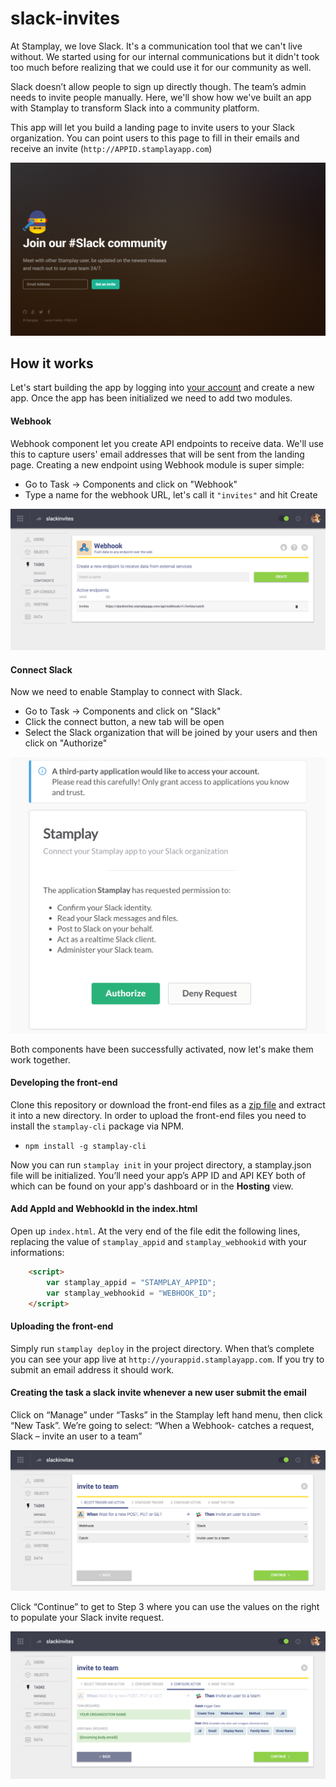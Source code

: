 # slack-invites
At Stamplay, we love Slack. It's a communication tool that we can't live without. We started using for our internal communications but it didn't took too much before realizing that we could use it for our community as well.

Slack doesn’t allow people to sign up directly though. The team’s admin needs to invite people manually. Here, we'll show how we've built an app with Stamplay to transform Slack into a community platform.

This app will let you build a landing page to invite users to your Slack organization. You can point users to this page to fill in their emails and receive an invite (`http://APPID.stamplayapp.com`)

![Screenshot](./images/screenshot.png)

## How it works

Let's start building the app by logging into [your account](http://editor.stamplay.com/apps) and create a new app.
Once the app has been initialized we need to add two modules.

#### Webhook
Webhook component let you create API endpoints to receive data. We'll use this to capture users' email addresses that will be sent from the landing page. Creating a new endpoint using Webhook module is super simple:

* Go to Task -> Components and click on "Webhook"
* Type a name for the webhook URL, let's call it `"invites"` and hit Create

![Webhook config](./images/webhook_config.png "Webhook config")

#### Connect Slack
Now we need to enable Stamplay to connect with Slack. 

* Go to Task -> Components and click on "Slack"
* Click the connect button, a new tab will be open
* Select the Slack organization that will be joined by your users and then click on "Authorize"

![Slack config](./images/slack_config.png "Slack config")

Both components have been successfully activated, now let's make them work together. 

#### Developing the front-end

Clone this repository or download the front-end files as a [zip file](https://github.com/Stamplay/slack-invites/archive/master.zip ) and extract it into a new directory. In order to upload the front-end files you need to install the `stamplay-cli` package via NPM.

* `npm install -g stamplay-cli`

Now you can run `stamplay init` in your project directory, a stamplay.json file will be initialized. You’ll need your app’s APP ID and API KEY both of which can be found on your app's dashboard or in the **Hosting** view.

#### Add AppId and WebhookId in the index.html

Open up `index.html`. At the very end of the file edit the following lines, replacing the value of `stamplay_appid` and `stamplay_webhookid` with your informations:

```html
	<script>
		var stamplay_appid = "STAMPLAY_APPID";
		var stamplay_webhookid = "WEBHOOK_ID";
	</script>
```

#### Uploading the front-end
Simply run `stamplay deploy` in the project directory. When that’s complete you can see your app live at `http://yourappid.stamplayapp.com`. If you try to submit an email address it should work.

#### Creating the task a slack invite whenever a new user submit the email
Click on “Manage” under “Tasks” in the Stamplay left hand menu, then click “New Task”. We’re going to select: “When a Webhook-  catches a request, Slack – invite an user to a team”

![Task config 1](./images/task_config_1.png "Task config 1")

Click “Continue” to get to Step 3 where you can use the values on the right to populate your Slack invite request.

![Task config 2](./images/task_config_2.png "Task config 2")



